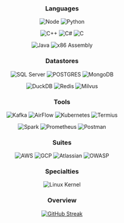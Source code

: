<div align="center">

 

 ### Languages 
 
 ![Node](https://img.shields.io/badge/%E2%80%8E-Node.JS-0A2647?style=for-the-badge&logo=nodedotjs&logoColor=)
 ![Python](https://img.shields.io/badge/%E2%80%8E-Python-0A2647?style=for-the-badge&logo=Python&logoColor=)
 
 ![C++](https://img.shields.io/badge/%E2%80%8E-C++-0A2647?style=for-the-badge&logo=cplusplus&logoColor=659ad2)
 ![C#](https://img.shields.io/badge/%E2%80%8E-C%23-0A2647?style=for-the-badge&logo=csharp&logoColor=9b4993)
 ![C](https://img.shields.io/badge/%E2%80%8E-C-0A2647?style=for-the-badge&logo=C&logoColor=5f8dbd)
 
 ![Java](https://img.shields.io/badge/%E2%80%8E-Java-0A2647?style=for-the-badge&logo=Oracle&logoColor=f80000)
 ![x86 Assembly](https://img.shields.io/badge/%E2%80%8E-Assembly-0A2647?style=for-the-badge&logo=assemblyscript&logoColor=ffffff)
 
 
  ### Datastores
 ![SQL Server](https://img.shields.io/badge/%E2%80%8E-SQL_Server-144272?style=for-the-badge&logo=microsoftsqlserver&logoColor=ffffff)
 ![POSTGRES](https://img.shields.io/badge/%E2%80%8E-POSTGRES-144272?style=for-the-badge&logo=postgresql&logoColor=ffffff)
 ![MongoDB](https://img.shields.io/badge/%E2%80%8E-Mongo-144272?style=for-the-badge&logo=MongoDB&logoColor=)
 
 ![DuckDB](https://img.shields.io/badge/%E2%80%8E-DuckDb-144272?style=for-the-badge&logo=duckdb&logoColor=)
 ![Redis](https://img.shields.io/badge/%E2%80%8E-Redis-144272?style=for-the-badge&logo=redis&logoColor=f56e64)
 ![Milvus](https://img.shields.io/badge/%E2%80%8E-Milvus-144272?style=for-the-badge&logo=milvus&logoColor=)


  ### Tools
 ![Kafka](https://img.shields.io/badge/%E2%80%8E-Kafka-205295?style=for-the-badge&logo=apachekafka&logoColor=ffffff)
 ![AirFlow](https://img.shields.io/badge/%E2%80%8E-AirFlow-205295?style=for-the-badge&logo=apacheairflow&logoColor=ffffff)
 ![Kubernetes](https://img.shields.io/badge/%E2%80%8E-Kubernetes-205295?style=for-the-badge&logo=kubernetes&logoColor=ffffff)
 ![Termius](https://img.shields.io/badge/%E2%80%8E-Termius-205295?style=for-the-badge&logo=termius&logoColor=ffffff)

 ![Spark](https://img.shields.io/badge/%E2%80%8E-Spark-205295?style=for-the-badge&logo=apachespark&logoColor=)
 ![Prometheus](https://img.shields.io/badge/%E2%80%8E-prometheus-205295?style=for-the-badge&logo=prometheus&logoColor=)
 ![Postman](https://img.shields.io/badge/%E2%80%8E-postman-205295?style=for-the-badge&logo=postman&logoColor=)
 

 
  ### Suites
 ![AWS](https://img.shields.io/badge/%E2%80%8E-AWS-2C74B3?style=for-the-badge&logo=amazonaws&logoColor=ffffff)
 ![GCP](https://img.shields.io/badge/%E2%80%8E-GCP-2C74B3?style=for-the-badge&logo=googlecloud&logoColor=ffffff)
 ![Atlassian](https://img.shields.io/badge/%E2%80%8E-Atlassian-2C74B3?style=for-the-badge&logo=atlassian&logoColor=ffffff)
 ![OWASP](https://img.shields.io/badge/%E2%80%8E-OWASP-2C74B3?style=for-the-badge&logo=OWASP&logoColor=ffffff)
 
 ### Specialties
 ![Linux Kernel](https://img.shields.io/badge/%E2%80%8E-Linux-cfa827?style=for-the-badge&logo=linux)

 ### Overview
[![GitHub Streak](https://github-readme-streak-stats.herokuapp.com?user=agahEbrahimi&theme=prussian&exclude_days=Fri%2CSat&excludeDaysLabel=EB545400)]()
</div>

